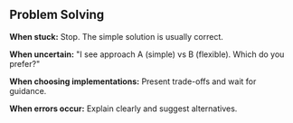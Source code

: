 ## Problem Solving

**When stuck:** Stop. The simple solution is usually correct.

**When uncertain:** "I see approach A (simple) vs B (flexible). Which do you prefer?"

**When choosing implementations:** Present trade-offs and wait for guidance.

**When errors occur:** Explain clearly and suggest alternatives.